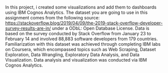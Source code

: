 In this project, i created some visualizations and add them to dashboards using IBM Cognos Analytics. The dataset you are going to use in this assignment comes from the following source: https://stackoverflow.blog/2019/04/09/the-2019-stack-overflow-developer-survey-results-are-in/ under a ODbL: Open Database License. Data is based on the survey conducted by Stack Overflow from January 23 to February 14 and involved 88,883 software developers from 179 countries. Familiarization with this dataset was achieved through completing IBM labs on Coursera, which encompassed topics such as Web Scraping, Dataset Exploration, Data Wrangling, Exploratory Data Analysis, and Data Visualization. Data analysis and visualization was conducted via IBM Cognos Analytics.
